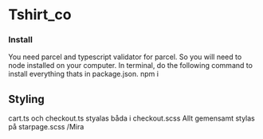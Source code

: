 # Tshirt_co


### Install
You need parcel and typescript validator for parcel.
So you will need to node installed on your computer.
In terminal, do the following command to install everything thats in package.json.
npm i


## Styling
cart.ts och checkout.ts styalas båda i checkout.scss
Allt gemensamt stylas på starpage.scss
/Mira

